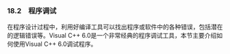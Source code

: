 ### 18.2　程序调试

在程序设计过程中，利用好编译工具可以找出程序或软件中的各种错误，包括潜在的逻辑错误等。Visual C++ 6.0是一个非常经典的程序调试工具，本节主要介绍如何使用Visual C++ 6.0调试程序。

